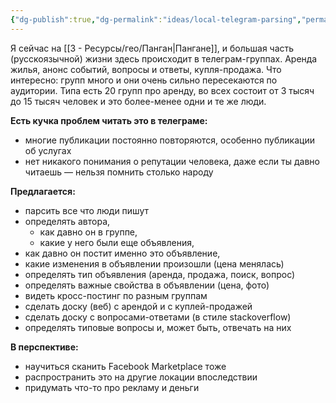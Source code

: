 ```yaml
---
{"dg-publish":true,"dg-permalink":"ideas/local-telegram-parsing","permalink":"/ideas/local-telegram-parsing/"}
---
```


Я сейчас на [[3 - Ресурсы/гео/Панган\|Пангане]], и большая часть (русскоязычной) жизни здесь происходит в телеграм-группах.
Аренда жилья, анонс событий, вопросы и ответы, купля-продажа.
Что интересно: групп много и они очень сильно пересекаются по аудитории. Типа есть 20 групп про аренду, во всех состоит от 3 тысяч до 15 тысяч человек и это более-менее одни и те же люди.

**Есть кучка проблем читать это в телеграме:**
- многие публикации постоянно повторяются, особенно публикации об услугах
- нет никакого понимания о репутации человека, даже если ты давно читаешь — нельзя помнить столько народу

**Предлагается:**
- парсить все что люди пишут
- определять автора, 
	- как давно он в группе, 
	- какие у него были еще объявления, 
- как давно он постит именно это объявление,
- какие изменения в объявлении произошли (цена менялась)
- определять тип объявления (аренда, продажа, поиск, вопрос)
- определять важные свойства в объявлении (цена, фото)
- видеть кросс-постинг по разным группам
- сделать доску (веб) с арендой и с куплей-продажей
- сделать доску с вопросами-ответами (в стиле stackoverflow)
- определять типовые вопросы и, может быть, отвечать на них

**В перспективе:**
- научиться сканить Facebook Marketplace тоже
- распространить это на другие локации впоследствии
- придумать что-то про рекламу и деньги